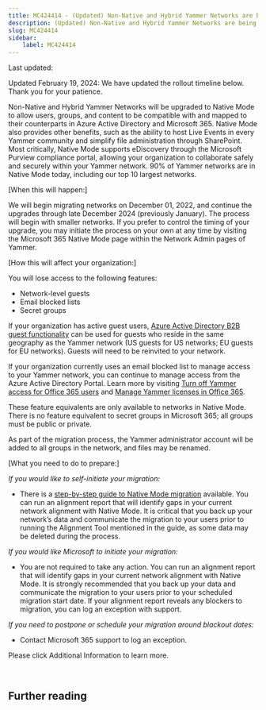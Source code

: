 ```yaml
---
title: MC424414 - (Updated) Non-Native and Hybrid Yammer Networks are being upgraded
description: (Updated) Non-Native and Hybrid Yammer Networks are being upgraded
slug: MC424414
sidebar:
    label: MC424414
---
```



Last updated: 

<p>Updated February 19, 2024: We have updated the rollout timeline below. Thank you for your patience.</p><p>Non-Native and Hybrid Yammer Networks will be upgraded to Native Mode to allow users, groups, and content to be compatible with and mapped to their counterparts in Azure Active Directory and Microsoft 365. Native Mode also provides other benefits, such as the ability to host Live Events in every Yammer community and simplify file administration through SharePoint. Most critically, Native Mode supports eDiscovery through the Microsoft Purview compliance portal, allowing your organization to collaborate safely and securely within your Yammer network. 90% of Yammer networks are in Native Mode today, including our top 10 largest networks.<br></p><p>[When this will happen:]</p><p>We will begin migrating networks on December 01, 2022, and continue the upgrades through late December 2024 (previously January). The process will begin with smaller networks. If you prefer to control the timing of your upgrade, you may initiate the process on your own at any time by visiting the Microsoft 365 Native Mode page within the Network Admin pages of Yammer.
</p><p>[How this will affect your organization:]</p><p>You will lose access to the following features:
</p><ul><li>Network-level guests 
</li><li>Email blocked lists
</li><li>Secret groups
</li></ul><p>If your organization has active guest users, <a href="https://docs.microsoft.com/yammer/get-started-with-yammer/azure-ad-b2b-guests-yammer" target="_blank">Azure Active Directory B2B guest functionality</a> can be used for guests who reside in the same geography as the Yammer network (US guests for US networks; EU guests for EU networks). Guests will need to be reinvited to your network.
</p><p>If your organization currently uses an email blocked list to manage access to your Yammer network, you can continue to manage access from the Azure Active Directory Portal. Learn more by visiting <a href="https://docs.microsoft.com/yammer/manage-yammer-users/turn-off-user-access" target="_blank">Turn off Yammer access for Office 365 users</a> and <a href="https://docs.microsoft.com/yammer/manage-yammer-users/manage-yammer-licenses-in-office-365" target="_blank">Manage Yammer licenses in Office 365</a>.
</p><p>These feature equivalents are only available to networks in Native Mode. There is no feature equivalent to secret groups in Microsoft 365; all groups must be public or private.
</p><p>As part of the migration process, the Yammer administrator account will be added to all groups in the network, and files may be renamed.
</p><p>[What you need to do to prepare:]</p><p><i>If you would like to self-initiate your migration:
</i></p><ul><li>There is a <a href="https://docs.microsoft.com/yammer/configure-your-yammer-network/native-mode-step-by-step-guide" target="_blank">step-by-step guide to Native Mode migration</a> available. You can run an alignment report that will identify gaps in your current network alignment with Native Mode. It is critical that you back up your network’s data and communicate the migration to your users prior to running the Alignment Tool mentioned in the guide, as some data may be deleted during the process.
</li></ul><p><i>If you would like Microsoft to initiate your migration:
</i></p><ul><li>You are not required to take any action. You can run an alignment report that will identify gaps in your current network alignment with Native Mode. It is strongly recommended that you back up your data and communicate the migration to your users prior to your scheduled migration start date. If your alignment report reveals any blockers to migration, you can log an exception with support.
</li></ul><p><i>If you need to postpone or schedule your migration around blackout dates:
</i></p><ul><li>Contact Microsoft 365 support to log an exception.&nbsp;&nbsp;</li></ul><p>Please click Additional Information to learn more.</p><p><br></p>

## Further reading
